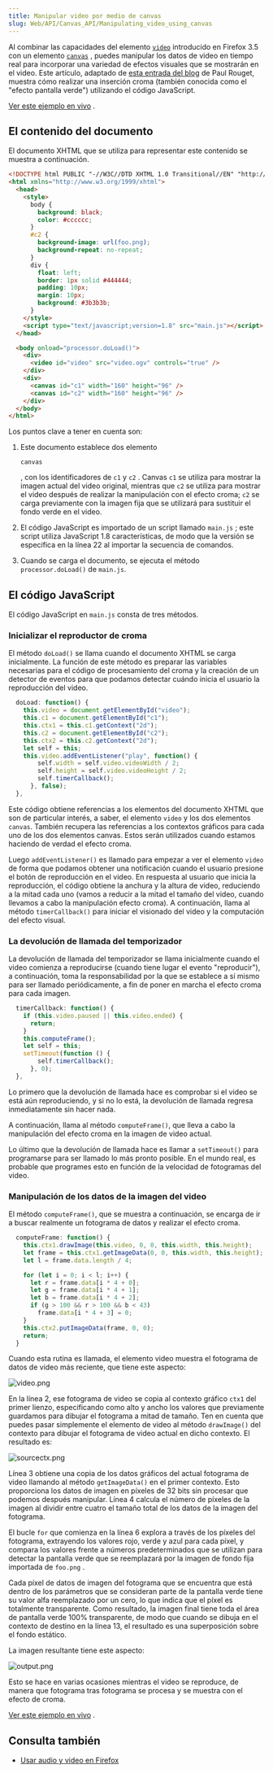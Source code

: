 ```yaml
---
title: Manipular video por medio de canvas
slug: Web/API/Canvas_API/Manipulating_video_using_canvas
---
```


Al combinar las capacidades del elemento [`video`](/En/HTML/Element/Video) introducido en Firefox 3.5 con un elemento [`canvas`](/en/HTML/Canvas) , puedes manipular los datos de video en tiempo real para incorporar una variedad de efectos visuales que se mostrarán en el video. Este artículo, adaptado de [esta entrada del blog](http://blog.mozbox.org/post/2009/02/25/video-canvas%3A-special-effects) de Paul Rouget, muestra cómo realizar una inserción croma (también conocida como el "efecto pantalla verde") utilizando el código JavaScript.

[Ver este ejemplo en vivo](/samples/video/chroma-key/index.xhtml) .

## El contenido del documento

El documento XHTML que se utiliza para representar este contenido se muestra a continuación.

```html
<!DOCTYPE html PUBLIC "-//W3C//DTD XHTML 1.0 Transitional//EN" "http://www.w3.org/TR/xhtml1/DTD/xhtml1-transitional.dtd">
<html xmlns="http://www.w3.org/1999/xhtml">
  <head>
    <style>
      body {
        background: black;
        color: #cccccc;
      }
      #c2 {
        background-image: url(foo.png);
        background-repeat: no-repeat;
      }
      div {
        float: left;
        border: 1px solid #444444;
        padding: 10px;
        margin: 10px;
        background: #3b3b3b;
      }
    </style>
    <script type="text/javascript;version=1.8" src="main.js"></script>
  </head>

  <body onload="processor.doLoad()">
    <div>
      <video id="video" src="video.ogv" controls="true" />
    </div>
    <div>
      <canvas id="c1" width="160" height="96" />
      <canvas id="c2" width="160" height="96" />
    </div>
  </body>
</html>
```

Los puntos clave a tener en cuenta son:

1. Este documento establece dos elemento&#x20;

   `canvas`

   &#x20;, con los identificadores de `c1` y `c2` . Canvas `c1` se utiliza para mostrar la imagen actual del video original, mientras que `c2` se utiliza para mostrar el video después de realizar la manipulación con el efecto croma; `c2` se carga previamente con la imagen fija que se utilizará para sustituir el fondo verde en el video.

2. El código JavaScript es importado de un script llamado `main.js` ; este script utiliza JavaScript 1.8 características, de modo que la versión se especifica en la línea 22 al importar la secuencia de comandos.
3. Cuando se carga el documento, se ejecuta el método `processor.doLoad()` de `main.js`.

## El código JavaScript

El código JavaScript en `main.js` consta de tres métodos.

### Inicializar el reproductor de croma

El método `doLoad()` se llama cuando el documento XHTML se carga inicialmente. La función de este método es preparar las variables necesarias para el código de procesamiento del croma y la creación de un detector de eventos para que podamos detectar cuándo inicia el usuario la reproducción del video.

```js
  doLoad: function() {
    this.video = document.getElementById("video");
    this.c1 = document.getElementById("c1");
    this.ctx1 = this.c1.getContext("2d");
    this.c2 = document.getElementById("c2");
    this.ctx2 = this.c2.getContext("2d");
    let self = this;
    this.video.addEventListener("play", function() {
        self.width = self.video.videoWidth / 2;
        self.height = self.video.videoHeight / 2;
        self.timerCallback();
      }, false);
  },
```

Este código obtiene referencias a los elementos del documento XHTML que son de particular interés, a saber, el elemento `video` y los dos elementos `canvas`. También recupera las referencias a los contextos gráficos para cada uno de los dos elementos canvas. Estos serán utilizados cuando estamos haciendo de verdad el efecto croma.

Luego `addEventListener()` es llamado para empezar a ver el elemento `video` de forma que podamos obtener una notificación cuando el usuario presione el botón de reproducción en el video. En respuesta al usuario que inicia la reproducción, el código obtiene la anchura y la altura de video, reduciendo a la mitad cada uno (vamos a reducir a la mitad el tamaño del video, cuando llevamos a cabo la manipulación efecto croma). A continuación, llama al método `timerCallback()` para iniciar el visionado del video y la computación del efecto visual.

### La devolución de llamada del temporizador

La devolución de llamada del temporizador se llama inicialmente cuando el video comienza a reproducirse (cuando tiene lugar el evento "reproducir"), a continuación, toma la responsabilidad por la que se establece a sí mismo para ser llamado periódicamente, a fin de poner en marcha el efecto croma para cada imagen.

```js
  timerCallback: function() {
    if (this.video.paused || this.video.ended) {
      return;
    }
    this.computeFrame();
    let self = this;
    setTimeout(function () {
        self.timerCallback();
      }, 0);
  },
```

Lo primero que la devolución de llamada hace es comprobar si el video se está aún reproduciendo, y si no lo está, la devolución de llamada regresa inmediatamente sin hacer nada.

A continuación, llama al método `computeFrame()`, que lleva a cabo la manipulación del efecto croma en la imagen de video actual.

Lo último que la devolución de llamada hace es llamar a `setTimeout()` para programarse para ser llamado lo más pronto posible. En el mundo real, es probable que programes esto en función de la velocidad de fotogramas del video.

### Manipulación de los datos de la imagen del video

El método `computeFrame()`, que se muestra a continuación, se encarga de ir a buscar realmente un fotograma de datos y realizar el efecto croma.

```js
  computeFrame: function() {
    this.ctx1.drawImage(this.video, 0, 0, this.width, this.height);
    let frame = this.ctx1.getImageData(0, 0, this.width, this.height);
    let l = frame.data.length / 4;

    for (let i = 0; i < l; i++) {
      let r = frame.data[i * 4 + 0];
      let g = frame.data[i * 4 + 1];
      let b = frame.data[i * 4 + 2];
      if (g > 100 && r > 100 && b < 43)
        frame.data[i * 4 + 3] = 0;
    }
    this.ctx2.putImageData(frame, 0, 0);
    return;
  }
```

Cuando esta rutina es llamada, el elemento video muestra el fotograma de datos de video más reciente, que tiene este aspecto:

![video.png](video.png)

En la línea 2, ese fotograma de video se copia al contexto gráfico `ctx1` del primer lienzo, especificando como alto y ancho los valores que previamente guardamos para dibujar el fotograma a mitad de tamaño. Ten en cuenta que puedes pasar simplemente el elemento de video al método `drawImage()` del contexto para dibujar el fotograma de video actual en dicho contexto. El resultado es:

![sourcectx.png](sourcectx.png)

Línea 3 obtiene una copia de los datos gráficos del actual fotograma de video llamando al método `getImageData()` en el primer contexto. Esto proporciona los datos de imagen en píxeles de 32 bits sin procesar que podemos después manipular. Línea 4 calcula el número de píxeles de la imagen al dividir entre cuatro el tamaño total de los datos de la imagen del fotograma.

El bucle `for` que comienza en la línea 6 explora a través de los píxeles del fotograma, extrayendo los valores rojo, verde y azul para cada píxel, y compara los valores frente a números predeterminados que se utilizan para detectar la pantalla verde que se reemplazará por la imagen de fondo fija importada de `foo.png` .

Cada píxel de datos de imagen del fotograma que se encuentra que está dentro de los parámetros que se consideran parte de la pantalla verde tiene su valor alfa reemplazado por un cero, lo que indica que el píxel es totalmente transparente. Como resultado, la imagen final tiene toda el área de pantalla verde 100% transparente, de modo que cuando se dibuja en el contexto de destino en la línea 13, el resultado es una superposición sobre el fondo estático.

La imagen resultante tiene este aspecto:

![output.png](output.png)

Esto se hace en varias ocasiones mientras el video se reproduce, de manera que fotograma tras fotograma se procesa y se muestra con el efecto de croma.

[Ver este ejemplo en vivo](/samples/video/chroma-key/index.xhtml) .

## Consulta también

- [Usar audio y video en Firefox](/es/Usando_audio_y_video_en_Firefox)
